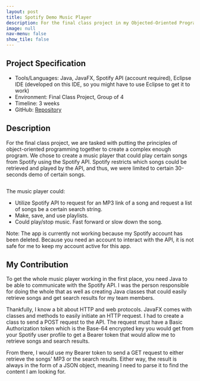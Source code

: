 ```yaml
---
layout: post
title: Spotify Demo Music Player
description: For the final class project in my Objected-Oriented Programming class, my team and I chose to create a Spotify Music player, which can request music demos from the Spotify API and play them.
image: null
nav-menu: false
show_tile: false
---
```


## Project Specification
<ul>
  <li>Tools/Languages: Java, JavaFX, Spotify API (account required), Eclipse IDE (developed on this IDE, so you might have to use Eclipse to get it to work)</li>
  <li>Environment: Final Class Project, Group of 4</li>
  <li>Timeline: 3 weeks</li>
  <li>GitHub: <a href="https://github.com/namdo1225/20230526_DemoSpotifyPlayer/tree/main">Repository</a></li>
</ul>

## Description

For the final class project, we are tasked with putting the principles of object-oriented programming together to create a complex enough program. We chose to create a music player that could play certain songs from Spotify using the Spotify API. Spotify restricts which songs could be retrieved and played by the API, and thus, we were limited to certain 30-seconds demo of certain songs.

<img src="{% link images/projects_media/20230526_demospotify/00.png %}" alt="" data-position="center center" />

The music player could:
<ul>
  <li>Utilize Spotify API to request for an MP3 link of a song and request a list of songs be a certain search string.</li>
  <li>Make, save, and use playlists.</li>
  <li>Could play/stop music. Fast forward or slow down the song.</li>
</ul>

Note: The app is currently not working because my Spotify account has been deleted. Because you need an account to interact with the API, it is not safe for me to keep my account active for this app.

## My Contribution

To get the whole music player working in the first place, you need Java to be able to communicate with the Spotify API. I was the person responsible for doing the whole that as well as creating Java classes that could easily retrieve songs and get search results for my team members.

Thankfully, I know a bit about HTTP and web protocols. JavaFX comes with classes and methods to easily initiate an HTTP request. I had to create a class to send a POST request to the API. The request must have a Basic Authorization token which is the Base-64 encrypted key you would get from your Spotify user profile to get a Bearer token that would allow me to retrieve songs and search results. 

From there, I would use my Bearer token to send a GET request to either retrieve the songs' MP3 or the search results. Either way, the result is always in the form of a JSON object, meaning I need to parse it to find the content I am looking for.
